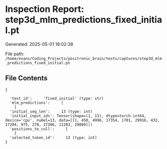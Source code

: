# Inspection Report: step3d_mlm_predictions_fixed_initial.pt

Generated: 2025-05-01 18:02:38

File path: `/home/evans/Coding_Projects/positronic_brain/tests/captures/step3d_mlm_predictions_fixed_initial.pt`

## File Contents

```
{

  'test_id':     'fixed_initial' (type: str)
  'mlm_predictions':     [
    ]
  'initial_seq_len':     13 (type: int)
  'initial_input_ids': Tensor(shape=(1, 13), dtype=torch.int64, device='cpu', numel=13, data=[[1, 450, 4996, 17354, 1701, 29916, 432, 17204, 975, 278, 17366, 11203, 29889]])
  'positions_to_cull':     [
    ]
  'selected_token_id':     13 (type: int)
}
```
